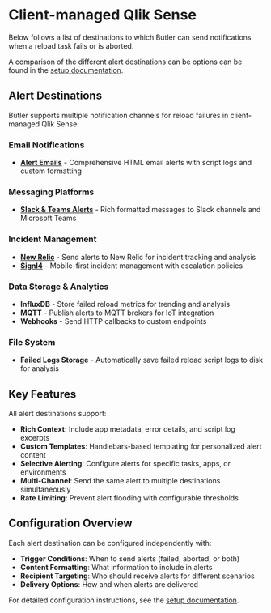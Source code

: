 # Client-managed Qlik Sense

Below follows a list of destinations to which Butler can send notifications when a reload task fails or is aborted.

A comparison of the different alert destinations can be options can be found in the [setup documentation](/docs/getting-started/setup/task-alerts/).

## Alert Destinations

Butler supports multiple notification channels for reload failures in client-managed Qlik Sense:

### Email Notifications

- **[Alert Emails](/docs/concepts/failed-reloads/client-managed/alert-emails/)** - Comprehensive HTML email alerts with script logs and custom formatting

### Messaging Platforms

- **[Slack & Teams Alerts](/docs/concepts/failed-reloads/client-managed/alerts-slack-teams/)** - Rich formatted messages to Slack channels and Microsoft Teams

### Incident Management

- **[New Relic](/docs/concepts/incident-management/new-relic)** - Send alerts to New Relic for incident tracking and analysis
- **[Signl4](/docs/concepts/incident-management/signl4)** - Mobile-first incident management with escalation policies

### Data Storage & Analytics

- **InfluxDB** - Store failed reload metrics for trending and analysis
- **MQTT** - Publish alerts to MQTT brokers for IoT integration
- **Webhooks** - Send HTTP callbacks to custom endpoints

### File System

- **Failed Logs Storage** - Automatically save failed reload script logs to disk for analysis

## Key Features

All alert destinations support:

- **Rich Context**: Include app metadata, error details, and script log excerpts
- **Custom Templates**: Handlebars-based templating for personalized alert content
- **Selective Alerting**: Configure alerts for specific tasks, apps, or environments
- **Multi-Channel**: Send the same alert to multiple destinations simultaneously
- **Rate Limiting**: Prevent alert flooding with configurable thresholds

## Configuration Overview

Each alert destination can be configured independently with:

- **Trigger Conditions**: When to send alerts (failed, aborted, or both)
- **Content Formatting**: What information to include in alerts
- **Recipient Targeting**: Who should receive alerts for different scenarios
- **Delivery Options**: How and when alerts are delivered

For detailed configuration instructions, see the [setup documentation](/docs/getting-started/setup/task-alerts/).
